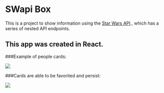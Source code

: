 # SWapi Box
This is a project to show information using the [Star Wars API](https://swapi.co/api)., which has a series of nested API endpoints. 

## This app was created in React. 

###Example of people cards:  

![](./swapi_people.png)  

###Cards are able to be favorited and persist:  

![](./swapi_favorites.png)  